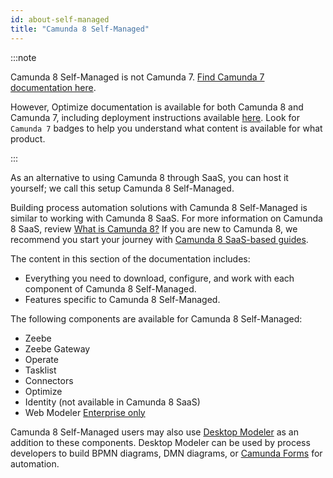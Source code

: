 ```yaml
---
id: about-self-managed
title: "Camunda 8 Self-Managed"
---
```


:::note

Camunda 8 Self-Managed is not Camunda 7. [Find Camunda 7 documentation here](https://docs.camunda.org).

However, Optimize documentation is available for both Camunda 8 and Camunda 7, including deployment instructions available [here]($optimize$/self-managed/optimize-deployment/install-and-start). Look for `Camunda 7` badges to help you understand what content is available for what product.

:::

As an alternative to using Camunda 8 through SaaS, you can host it yourself; we call this setup Camunda 8 Self-Managed.

Building process automation solutions with Camunda 8 Self-Managed is similar to working with Camunda 8 SaaS. For more information on Camunda 8 SaaS, review [What is Camunda 8?](../components/concepts/what-is-camunda-8.md) If you are new to Camunda 8, we recommend you start your journey with [Camunda 8 SaaS-based guides](../../guides/).

The content in this section of the documentation includes:

- Everything you need to download, configure, and work with each component of Camunda 8 Self-Managed.
- Features specific to Camunda 8 Self-Managed.

The following components are available for Camunda 8 Self-Managed:

- Zeebe
- Zeebe Gateway
- Operate
- Tasklist
- Connectors
- Optimize
- Identity (not available in Camunda 8 SaaS)
- Web Modeler [<span class="badge badge--enterprise-only">Enterprise only</span>](../../reference/licenses/#web-modeler)

Camunda 8 Self-Managed users may also use [Desktop Modeler](../../components/modeler/desktop-modeler/install-the-modeler) as an addition to these components. Desktop Modeler can be used by process developers to build BPMN diagrams, DMN diagrams, or [Camunda Forms](../guides/utilizing-forms.md) for automation.
